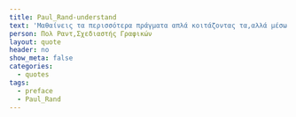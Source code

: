 ```yaml
---
title: Paul_Rand-understand
text: 'Μαθαίνεις τα περισσότερα πράγματα απλά κοιτάζοντας τα,αλλά μέσω του διαβάσματος έρχεται η κατανόηση.'
person: Πολ Ραντ,Σχεδιαστής Γραφικών
layout: quote
header: no
show_meta: false
categories:
  - quotes
tags:
  - preface
  - Paul_Rand
---
```


